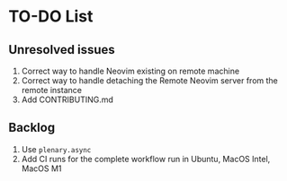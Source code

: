 # TO-DO List

## Unresolved issues

1. Correct way to handle Neovim existing on remote machine
2. Correct way to handle detaching the Remote Neovim server from the remote instance
3. Add CONTRIBUTING.md

## Backlog

1. Use `plenary.async`
2. Add CI runs for the complete workflow run in Ubuntu, MacOS Intel, MacOS M1

